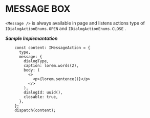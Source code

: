 # MESSAGE BOX

`<Message />` is always available in page and listens actions type of `IDialogActionEnums.OPEN` and `IDialogActionEnums.CLOSE` .

**_Sample Implemantation_**

```
    const content: IMessageAction = {
      type,
      message: {
        dialogType,
        caption: lorem.words(2),
        body: (
          <>
            <p>{lorem.sentence()}</p>
          </>
        ),
        dialogId: uuid(),
        closable: true,
      },
    };
    dispatch(content);
```
